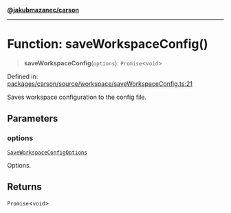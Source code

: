 [**@jakubmazanec/carson**](../README.md)

---

# Function: saveWorkspaceConfig()

> **saveWorkspaceConfig**(`options`): `Promise`\<`void`\>

Defined in:
[packages/carson/source/workspace/saveWorkspaceConfig.ts:21](https://github.com/jakubmazanec/tools/blob/b70ba93afff7f67760159378262d2c0b19cfed9e/packages/carson/source/workspace/saveWorkspaceConfig.ts#L21)

Saves workspace configuration to the config file.

## Parameters

### options

[`SaveWorkspaceConfigOptions`](../type-aliases/SaveWorkspaceConfigOptions.md)

Options.

## Returns

`Promise`\<`void`\>
